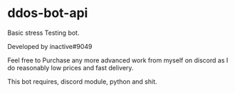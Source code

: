 # ddos-bot-api
Basic stress Testing bot.


Developed by inactive#9049

Feel free to Purchase any more advanced work from myself on discord as I do reasonably low prices and fast delivery.

This bot requires, discord module, python and shit.

